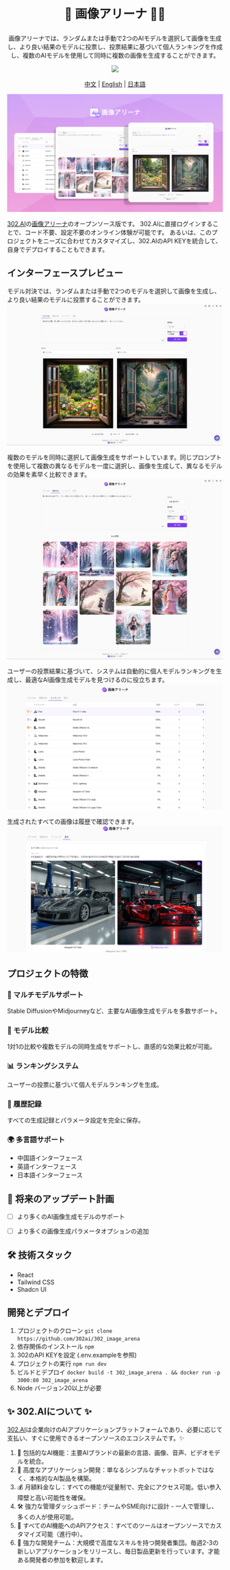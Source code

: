 # <p align="center"> 🎨 画像アリーナ 🚀✨</p>

<p align="center">画像アリーナでは、ランダムまたは手動で2つのAIモデルを選択して画像を生成し、より良い結果のモデルに投票し、投票結果に基づいて個人ランキングを作成し、複数のAIモデルを使用して同時に複数の画像を生成することができます。</p>

<p align="center"><a href="https://302.ai/product/detail/57" target="blank"><img src="https://file.302.ai/gpt/imgs/github/20250102/72a57c4263944b73bf521830878ae39a.png" /></a></p >

<p align="center"><a href="README_zh.md">中文</a> | <a href="README.md">English</a> | <a href="README_ja.md">日本語</a></p>


![](docs/302_Image_Arena_jp.png)

[302.AI](https://302.ai/ja/)の[画像アリーナ](https://302.ai/product/detail/57)のオープンソース版です。
302.AIに直接ログインすることで、コード不要、設定不要のオンライン体験が可能です。
あるいは、このプロジェクトをニーズに合わせてカスタマイズし、302.AIのAPI KEYを統合して、自身でデプロイすることもできます。

## インターフェースプレビュー
モデル対決では、ランダムまたは手動で2つのモデルを選択して画像を生成し、より良い結果のモデルに投票することができます。
![](docs/302_Image_Arena_jp_screenshot_01.png)

複数のモデルを同時に選択して画像生成をサポートしています。同じプロンプトを使用して複数の異なるモデルを一度に選択し、画像を生成して、異なるモデルの効果を素早く比較できます。
![](docs/302_Image_Arena_jp_screenshot_02.png)

ユーザーの投票結果に基づいて、システムは自動的に個人モデルランキングを生成し、最適なAI画像生成モデルを見つけるのに役立ちます。
![](docs/302_Image_Arena_jp_screenshot_03.png)

生成されたすべての画像は履歴で確認できます。
![](docs/302_Image_Arena_jp_screenshot_04.png)

## プロジェクトの特徴
### 🎨 マルチモデルサポート
Stable DiffusionやMidjourneyなど、主要なAI画像生成モデルを多数サポート。
### 🔄 モデル比較
1対1の比較や複数モデルの同時生成をサポートし、直感的な効果比較が可能。
### 📊 ランキングシステム
ユーザーの投票に基づいて個人モデルランキングを生成。
### 💾 履歴記録
すべての生成記録とパラメータ設定を完全に保存。
### 🌍 多言語サポート
- 中国語インターフェース
- 英語インターフェース
- 日本語インターフェース

## 🚩 将来のアップデート計画
- [ ] より多くのAI画像生成モデルのサポート
- [ ] より多くの画像生成パラメータオプションの追加


## 🛠️ 技術スタック
- React
- Tailwind CSS
- Shadcn UI

## 開発とデプロイ
1. プロジェクトのクローン `git clone https://github.com/302ai/302_image_arena`
2. 依存関係のインストール `npm`
3. 302のAPI KEYを設定 (.env.exampleを参照)
4. プロジェクトの実行 `npm run dev`
5. ビルドとデプロイ `docker build -t 302_image_arena . && docker run -p 3000:80 302_image_arena`
6. Node バージョン20以上が必要

## ✨ 302.AIについて ✨
[302.AI](https://302.ai/ja/)は企業向けのAIアプリケーションプラットフォームであり、必要に応じて支払い、すぐに使用できるオープンソースのエコシステムです。✨
1. 🧠 包括的なAI機能：主要AIブランドの最新の言語、画像、音声、ビデオモデルを統合。
2. 🚀 高度なアプリケーション開発：単なるシンプルなチャットボットではなく、本格的なAI製品を構築。
3. 💰 月額料金なし：すべての機能が従量制で、完全にアクセス可能。低い参入障壁と高い可能性を確保。
4. 🛠 強力な管理ダッシュボード：チームやSME向けに設計 - 一人で管理し、多くの人が使用可能。
5. 🔗 すべてのAI機能へのAPIアクセス：すべてのツールはオープンソースでカスタマイズ可能（進行中）。
6. 💪 強力な開発チーム：大規模で高度なスキルを持つ開発者集団。毎週2-3の新しいアプリケーションをリリースし、毎日製品更新を行っています。才能ある開発者の参加を歓迎します。
